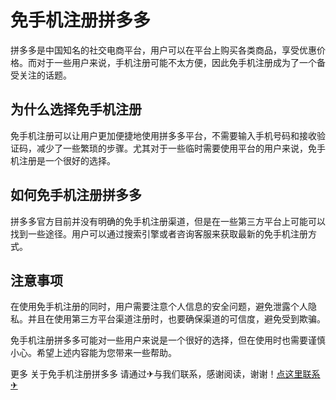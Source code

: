 # 免手机注册拼多多

拼多多是中国知名的社交电商平台，用户可以在平台上购买各类商品，享受优惠价格。而对于一些用户来说，手机注册可能不太方便，因此免手机注册成为了一个备受关注的话题。

## 为什么选择免手机注册

免手机注册可以让用户更加便捷地使用拼多多平台，不需要输入手机号码和接收验证码，减少了一些繁琐的步骤。尤其对于一些临时需要使用平台的用户来说，免手机注册是一个很好的选择。

## 如何免手机注册拼多多

拼多多官方目前并没有明确的免手机注册渠道，但是在一些第三方平台上可能可以找到一些途径。用户可以通过搜索引擎或者咨询客服来获取最新的免手机注册方式。

## 注意事项

在使用免手机注册的同时，用户需要注意个人信息的安全问题，避免泄露个人隐私。并且在使用第三方平台渠道注册时，也要确保渠道的可信度，避免受到欺骗。

免手机注册拼多多可能对一些用户来说是一个很好的选择，但在使用时也需要谨慎小心。希望上述内容能为您带来一些帮助。

更多 关于免手机注册拼多多 请通过✈与我们联系，感谢阅读，谢谢！[点这里联系✈](https://ads.k02.cc)